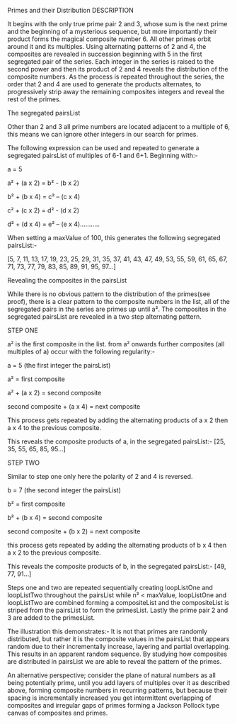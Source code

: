 Primes and their Distribution
DESCRIPTION

It begins with the only true prime pair 2 and 3, whose sum is the next prime and the beginning of a mysterious sequence, but more importantly their product forms the magical composite number 6. All other primes orbit around it and its multiples. Using alternating patterns of 2 and 4, the composites are revealed in succession beginning with 5 in the first segregated pair of the series. Each integer in the series is raised to the second power and then its product of 2 and 4 reveals the distribution of the composite numbers. As the process is repeated throughout the series, the order that 2 and 4 are used to generate the products alternates, to progressively strip away the remaining composites integers and reveal the rest of the primes.

The segregated pairsList 

Other than 2 and 3 all prime numbers are located adjacent to a multiple of 6, this means we can ignore other integers  in our search for primes.

The following expression can be used and repeated to generate a segregated pairsList of multiples of 6-1 and 6+1. Beginning with:- 

a = 5 

a² + (a x 2) = b² - (b x 2) 

b² + (b x 4) = c² – (c x 4) 

c² + (c x 2) = d² - (d x 2) 

d² + (d x 4) = e² – (e x 4)...........

When setting a maxValue of 100, this generates the following segregated pairsList:- 

[5, 7, 11, 13, 17, 19, 23, 25, 29, 31, 35, 37, 41, 43, 47, 49, 53, 55, 59, 61, 65, 67, 71, 73, 77, 79, 83, 85, 89, 91, 95, 97...]

Revealing the composites in the pairsList

While there is no obvious pattern to the distribution of the primes(see proof), there is a clear pattern to the composite numbers in the list, all of the segregated pairs in the series are primes up until a². The composites in the segregated pairsList are revealed in a two step alternating pattern.

STEP ONE 

a² is the first composite in the list. from a² onwards further composites (all multiples of a) occur with the following regularity:- 

a = 5 (the first integer the pairsList) 

a² = first composite 

a² + (a x 2) = second composite 

second composite + (a x 4) = next composite

This process gets repeated by adding the alternating products of a x 2 then a x 4 to the previous composite.

This reveals the composite products of a, in the segregated pairsList:- [25, 35, 55, 65, 85, 95...]

STEP TWO 

Similar to step one only here the polarity of 2 and 4 is reversed. 

b = 7 (the second integer the pairsList) 

b² = first composite 

b² + (b x 4) = second composite 

second composite + (b x 2) = next composite

this process gets repeated by adding the alternating products of b x 4 then a x 2 to the previous composite.

This reveals the composite products of b, in the segregated pairsList:- [49, 77, 91...]

Steps one and two are repeated sequentially creating loopListOne and loopListTwo throughout the pairsList while n² < maxValue, loopListOne and loopListTwo are combined forming a compositeList and the compositeList is striped from the pairsList to form the primesList. Lastly the prime pair 2 and 3 are added to the primesList.

The illustration this demonstrates:-  It is not that primes are randomly distributed, but rather it is the composite values in the pairsList that appears random due to their incrementally increase, layering and partial overlapping. This results in an apparent random sequence. By studying how composites are distributed in pairsList we are able to reveal the pattern of the primes. 

An alternative perspective; consider the plane of natural numbers as all being potentially prime, until you add layers of multiples over it as described above, forming composite numbers in recurring patterns, but because their spacing is incrementally increased you get intermittent overlapping of composites and irregular gaps of primes forming a Jackson Pollock type canvas of composites and primes. 

